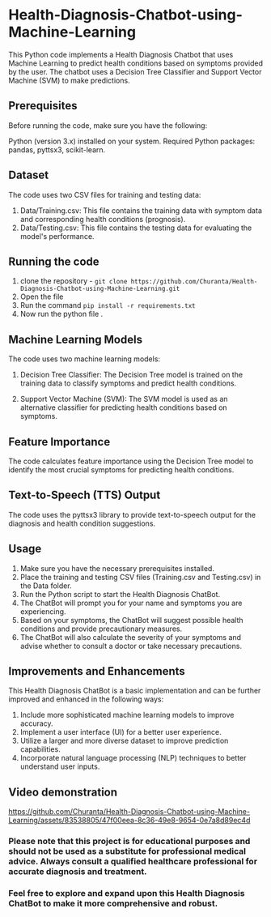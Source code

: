 # Health-Diagnosis-Chatbot-using-Machine-Learning

This Python code implements a Health Diagnosis Chatbot that uses Machine Learning to predict health conditions based on symptoms provided by the user. The chatbot uses a Decision Tree Classifier and Support Vector Machine (SVM) to make predictions.

## Prerequisites

Before running the code, make sure you have the following:

Python (version 3.x) installed on your system.
Required Python packages: pandas, pyttsx3, scikit-learn.

## Dataset

The code uses two CSV files for training and testing data:

1. Data/Training.csv: This file contains the training data with symptom data and corresponding health conditions (prognosis).
2. Data/Testing.csv: This file contains the testing data for evaluating the model's performance.

## Running the code

1. clone the repository - `git clone https://github.com/Churanta/Health-Diagnosis-Chatbot-using-Machine-Learning.git`
2. Open the file
3. Run the command `pip install -r requirements.txt`
4. Now run the python file .

## Machine Learning Models

The code uses two machine learning models:

1. Decision Tree Classifier: The Decision Tree model is trained on the training data to classify symptoms and predict health conditions.

2. Support Vector Machine (SVM): The SVM model is used as an alternative classifier for predicting health conditions based on symptoms.

## Feature Importance

The code calculates feature importance using the Decision Tree model to identify the most crucial symptoms for predicting health conditions.

## Text-to-Speech (TTS) Output

The code uses the pyttsx3 library to provide text-to-speech output for the diagnosis and health condition suggestions.

## Usage

1. Make sure you have the necessary prerequisites installed.
2. Place the training and testing CSV files (Training.csv and Testing.csv) in the Data folder.
3. Run the Python script to start the Health Diagnosis ChatBot.
4. The ChatBot will prompt you for your name and symptoms you are experiencing.
5. Based on your symptoms, the ChatBot will suggest possible health conditions and provide precautionary measures.
6. The ChatBot will also calculate the severity of your symptoms and advise whether to consult a doctor or take necessary precautions.

## Improvements and Enhancements

This Health Diagnosis ChatBot is a basic implementation and can be further improved and enhanced in the following ways:

1. Include more sophisticated machine learning models to improve accuracy.
2. Implement a user interface (UI) for a better user experience.
3. Utilize a larger and more diverse dataset to improve prediction capabilities.
4. Incorporate natural language processing (NLP) techniques to better understand user inputs.

## Video demonstration
https://github.com/Churanta/Health-Diagnosis-Chatbot-using-Machine-Learning/assets/83538805/47f00eea-8c36-49e8-9654-0e7a8d89ec4d



### Please note that this project is for educational purposes and should not be used as a substitute for professional medical advice. Always consult a qualified healthcare professional for accurate diagnosis and treatment.

### Feel free to explore and expand upon this Health Diagnosis ChatBot to make it more comprehensive and robust.
